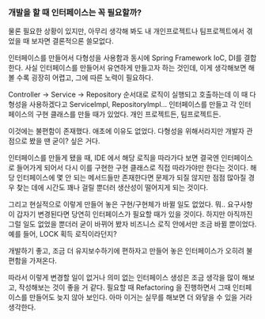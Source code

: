 ### 개발을 할 때 인터페이스는 꼭 필요할까?

물론 필요한 상황이 있지만, 아무리 생각해 봐도 내 개인프로젝트나 팀프로젝트에서 겪었을 때 보자면
결론적으론 쓸모없다.

인터페이스를 만들어서 다형성을 사용함과 동시에 Spring Framework IoC, DI를 결합한다.
사실 인터페이스를 만들어서 유연하게 만들고자 하는 것인데, 이게 생각해보면 해볼 수록 굉장히 어렵고, 그에 따른 노력이 필요하다.

Controller -> Service -> Repository 순서대로 로직이 실행되고 호출하는데 이 때 다형성을 사용하겠다고 
ServiceImpl, RepositoryImpl... 인터페이스를 만들고 각 인터페이스의 구현 클래스를 만들 때가 있었다. 개인 프로젝트든, 팀프로젝트든.

이것에는 불편함이 존재했다. 애초에 이유도 없었다. 다형성을 위해서라지만 개발자 관점으로 봤을 땐 굳이? 싶은 거다.

인터페이스를 만들게 됐을 때, IDE 에서 해당 로직을 따라가다 보면 결국엔 인터페이스로 들어가게 되어서 다시 이를 구현한 구현 클래스로 
직접 따라가야만 한다는 것이다. 해당 인터페이스에 몇 안 되는 메서드들만 존재한다면 문제가 되질 않지만 점점 많아질 경우 찾는 데에 시간도 꽤나 걸릴 뿐더러
생산성이 떨어지게 되는 것이다. 

그리고 현실적으로 이렇게 만들어 놓은 구현/구현체가 바뀔 일도 없었다. 뭐.. 요구사항이 갑자기 변경된다면 당연히 인터페이스가 필요할 때가 있을 것이다.
하지만 아직까진 그럴 일도 없었을 뿐더러 굳이 바뀌어 봤자 비즈니스 로직 안에서만 조금 바뀔 뿐이었다. 예를 들어, LOCK 획득 로직이라던지?

개발하기 좋고, 조금 더 유지보수하기에 편하자고 만들어 놓은 인터페이스가 오히려 불편함을 가져온다. 

따라서 이렇게 변경할 일이 없거나 의미 없는 인터페이스 생성은 조금 생각을 많이 해보고, 작성해보는 것이 좋을 거 같다.
필요할 때 Refactoring 을 진행하면서 그때 인터페이스를 만들어도 늦지 않아 보인다. 아마 이거는 실무를 해보면 더 와닿을 수 있을 거라 생각한다.
